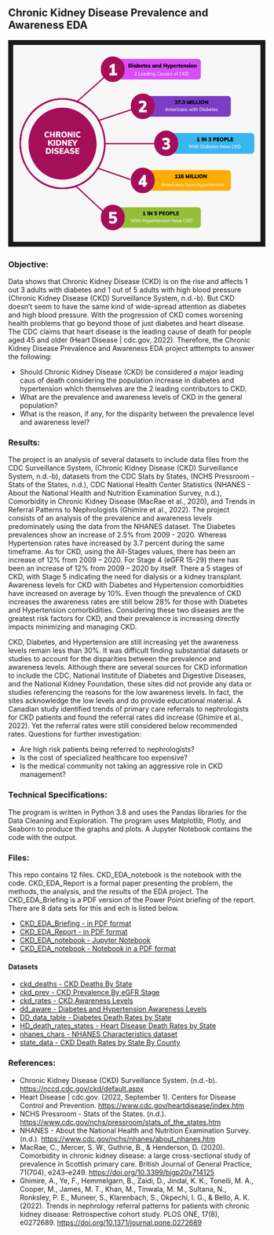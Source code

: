 ## Chronic Kidney Disease Prevalence and Awareness EDA

<img src="./CKD.png" 
 width="600" height="400" border="10" />

### Objective:

Data shows that Chronic Kidney Disease (CKD) is on the rise and affects 1 out 3 adults with diabetes and 1 out of 5 adults with high blood pressure (Chronic Kidney Disease (CKD) Surveillance System, n.d.-b). But CKD doesn’t seem to have the same kind of wide-spread attention as diabetes and high blood pressure. With the progression of CKD comes worsening health problems that go beyond those of just diabetes and heart disease. The CDC claims that heart disease is the leading cause of death for people aged 45 and older (Heart Disease | cdc.gov, 2022). Therefore, the Chronic Kidney Disease Prevalence and Awareness EDA project atttempts to answer the following:

* Should Chronic Kidney Disease (CKD) be considered a major leading caus of death considering the population increase in diabetes and hypertension which themselves are the 2 leading contributors to CKD.
* What are the prevalence and awareness levels of CKD in the general population?
* What is the reason, if any, for the disparity between the prevalence level and awareness level?

### Results:

The project is an analysis of several datasets to include data files from the CDC Surveillance System, (Chronic Kidney Disease (CKD) Surveillance System, n.d.-b), datasets from the CDC Stats by States, (NCHS Pressroom - Stats of the States, n.d.), CDC National Health Center Statistics (NHANES - About the National Health and Nutrition Examination Survey, n.d.), Comorbidity in Chronic Kidney Disease (MacRae et al., 2020), and Trends in Referral Patterns to Nephrologists (Ghimire et al., 2022).  The project consists of an analysis of the prevalence and awareness levels predominately using the data from the NHANES dataset.  The Diabetes prevalences show an increase of 2.5% from 2009 - 2020. Whereas Hypertension rates have increased by 3.7 percent during the same timeframe. As for CKD, using the All-Stages values, there has been an increase of 12% from 2009 – 2020. For Stage 4 (eGFR 15-29) there has been an increase of 12% from 2009 – 2020 by itself. There a 5 stages of CKD, with Stage 5 indicating the need for dialysis or a kidney transplant.
Awareness levels for CKD with Diabetes and Hypertension comorbidities have increased on average by 10%. Even though the prevalence of CKD increases the awareness rates are still below 28% for those with Diabetes and Hypertension comorbidities. Considering these two diseases are the greatest risk factors for CKD, and their prevalence is increasing directly impacts minimizing and managing CKD.

CKD, Diabetes, and Hypertension are still increasing yet the awareness levels remain less than 30%. It was difficult finding substantial datasets or studies to account for the disparities between the prevalence and awareness levels. Although there are several sources for CKD information to include the CDC, National Institute of Diabetes and Digestive Diseases, and the National Kidney Foundation, these sites did not provide any data or studies referencing the reasons for the low awareness levels. In fact, the sites acknowledge the low levels and do provide educational material. A Canadian study identified trends of primary care referrals to nephrologists for CKD patients and found the referral rates did increase (Ghimire et al., 2022). Yet the referral rates were still considered below recommended rates. Questions for further investigation:

* Are high risk patients being referred to nephrologists?
* Is the cost of specialized healthcare too expensive?
* Is the medical community not taking an aggressive role in CKD management?


### Technical Specifications:

The program is written in Python 3.8 and uses the Pandas libraries for the Data Cleaning and Exploration.  The program uses Matplotlib, Plotly, and Seaborn to produce the graphs and plots. A Jupyter Notebook contains the code with the output. 


### Files:

This repo contains 12 files.  CKD_EDA_notebook is the notebook with the code.  CKD_EDA_Report is a formal paper presenting the problem, the methods, the analysis, and the results of the EDA project.  The CKD_EDA_Briefing is a PDF version of the Power Point briefing of the report. There are 8 data sets for this and ech is listed below.

* [CKD_EDA_Briefing - in PDF format](./CKD_EDA_Briefing.pdf)
* [CKD_EDA_Report - in PDF format](./CKD_EDA_Report.pdf)
* [CKD_EDA_notebook - Jupyter Notebook](./CKD_EDA_notebook.ipynb)
* [CKD_EDA_notebook - Notebook in a PDF format](./CKD_EDA_notebook.pdf)

#### Datasets

* [ckd_deaths - CKD Deaths By State](./ckd_deaths.csv)
* [ckd_prev - CKD Prevalence By eGFR Stage](./ckd_prev.xlsx)
* [ckd_rates - CKD Awareness Levels](./ckd_rates.xlsx)
* [dd_aware - Diabetes and Hypertension Awareness Levels](./dd_aware.xlsx)
* [DD_data_table - Diabetes Death Rates by State](./DD_data_table.csv)
* [HD_death_rates_states - Heart Disease Death Rates by State](./HD_death_rates_states.csv)
* [nhanes_chars - NHANES Characteristics dataset](./nhanes_chars.xlsx)
* [state_data - CKD Death Rates by State By County](./state_data.xlsx)


### References:

* Chronic Kidney Disease (CKD) Surveillance System. (n.d.-b). https://nccd.cdc.gov/ckd/default.aspx
* Heart Disease | cdc.gov. (2022, September 1). Centers for Disease Control and Prevention. https://www.cdc.gov/heartdisease/index.htm
* NCHS Pressroom - Stats of the States. (n.d.). https://www.cdc.gov/nchs/pressroom/stats_of_the_states.htm
* NHANES - About the National Health and Nutrition Examination Survey. (n.d.). https://www.cdc.gov/nchs/nhanes/about_nhanes.htm
* MacRae, C., Mercer, S. W., Guthrie, B., & Henderson, D. (2020). Comorbidity in chronic kidney disease: a large cross-sectional study of prevalence in Scottish primary care. British Journal of General Practice, 71(704), e243–e249. https://doi.org/10.3399/bjgp20x714125
* Ghimire, A., Ye, F., Hemmelgarn, B., Zaidi, D., Jindal, K. K., Tonelli, M. A., Cooper, M., James, M. T., Khan, M., Tinwala, M. M., Sultana, N., Ronksley, P. E., Muneer, S., Klarenbach, S., Okpechi, I. G., & Bello, A. K. (2022). Trends in nephrology referral patterns for patients with chronic kidney disease: Retrospective cohort study. PLOS ONE, 17(8), e0272689. https://doi.org/10.1371/journal.pone.0272689
